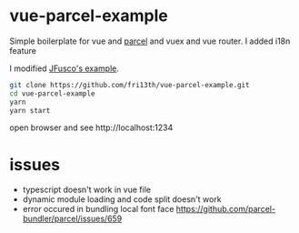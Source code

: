 # vue-parcel-example

Simple boilerplate for vue and [parcel](https://parceljs.org/) and vuex and vue router. I added i18n feature

I modified [JFusco's example](https://github.com/JFusco/vue-router-vuex-example).

``` bash
git clone https://github.com/fri13th/vue-parcel-example.git
cd vue-parcel-example
yarn
yarn start
``` 
open browser and see http://localhost:1234

# issues
* typescript doesn't work in vue file
* dynamic module loading and code split doesn't work
* error occured in bundling local font face
https://github.com/parcel-bundler/parcel/issues/659
